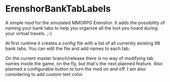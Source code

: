 # ErenshorBankTabLabels
A simple mod for the simulated MMORPG Erenshor. It adds the possibility of naming your bank tabs to help you organize all the loot you hoard during your virtual travels. ;-)

At first runtime it creates a config file with a list of all currently existing 98 bank tabs. You can edit the file and add names to each tab.

On the current master branch/release there is no way of modifying tab names inside the game, on the fly, but that's the next planned feature. Also planned a configurable button to turn the mod on and off. I am also considering to add custom text color.
